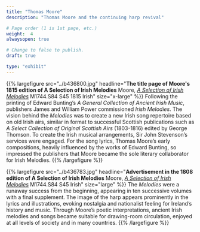 ```yaml
---
title: "Thomas Moore"
description: "Thomas Moore and the continuing harp revival"

# Page order (1 is 1st page, etc.)
weight:  4
alwaysopen: true

# Change to false to publish.
draft: true

type: "exhibit"
---
```


{{% largefigure src="../b436800.jpg" headline="**The title page of Moore's 1815 edition of A Selection of Irish Melodies** Moore, [*A Selection of Irish Melodies*](https://bc-primo.hosted.exlibrisgroup.com/primo-explore/fulldisplay?docid=ALMA-BC21344982830001021&context=L&vid=bclib_new&search_scope=bcl&tab=bcl_only&lang=en_US) M1744.S84 S45 1815 Irish" size="x-large" %}}
Following the printing of Edward Bunting’s *A General Collection of Ancient Irish Music*, publishers James and William Power commissioned *Irish Melodies*. The vision behind the *Melodies* was to create a new Irish song repertoire based on old Irish airs, similar in format to successful Scottish publications such as *A Select Collection of Original Scottish Airs* (1803-1816) edited by George Thomson. To create the Irish musical arrangements, Sir John Stevenson’s services were engaged. For the song lyrics, Thomas Moore’s early compositions, heavily influenced by the works of Edward Bunting, so impressed the publishers that Moore became the sole literary collaborator for Irish Melodies.
{{% /largefigure %}}

{{% largefigure src="../b436783.jpg" headline="**Advertisement in the 1808 edition of A Selection of Irish Melodies** Moore, [*A Selection of Irish Melodies*](https://bc-primo.hosted.exlibrisgroup.com/primo-explore/fulldisplay?docid=ALMA-BC21344987040001021&context=L&vid=bclib_new&search_scope=bcl&tab=bcl_only&lang=en_US) M1744.S84 S45 Irish" size="large" %}}
The *Melodies* were a runaway success from the beginning, appearing in ten successive volumes with a final supplement. The image of the harp appears prominently in the lyrics and illustrations, evoking nostalgia and nationalist feeling for Ireland’s history and music. Through Moore’s poetic interpretations, ancient Irish melodies and songs became suitable for drawing-room circulation, enjoyed at all levels of society and in many countries.
{{% /largefigure %}}
